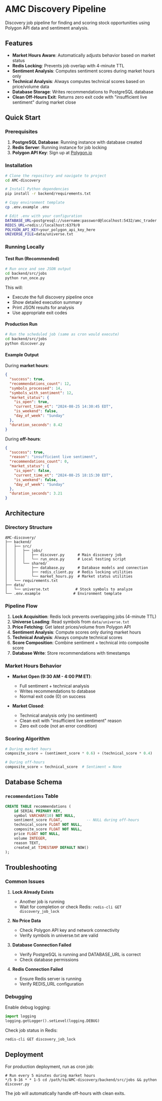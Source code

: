 # AMC Discovery Pipeline

Discovery job pipeline for finding and scoring stock opportunities using Polygon API data and sentiment analysis.

## Features

- **Market Hours Aware**: Automatically adjusts behavior based on market status
- **Redis Locking**: Prevents job overlap with 4-minute TTL
- **Sentiment Analysis**: Computes sentiment scores during market hours only
- **Technical Analysis**: Always computes technical scores based on price/volume data
- **Database Storage**: Writes recommendations to PostgreSQL database
- **Clean Off-Hours Exit**: Returns zero exit code with "insufficient live sentiment" during market close

## Quick Start

### Prerequisites

1. **PostgreSQL Database**: Running instance with database created
2. **Redis Server**: Running instance for job locking
3. **Polygon API Key**: Sign up at [Polygon.io](https://polygon.io)

### Installation

```bash
# Clone the repository and navigate to project
cd AMC-discovery

# Install Python dependencies
pip install -r backend/requirements.txt

# Copy environment template
cp .env.example .env

# Edit .env with your configuration
DATABASE_URL=postgresql://username:password@localhost:5432/amc_trader
REDIS_URL=redis://localhost:6379/0
POLYGON_API_KEY=your_polygon_api_key_here
UNIVERSE_FILE=data/universe.txt
```

### Running Locally

#### Test Run (Recommended)
```bash
# Run once and see JSON output
cd backend/src/jobs
python run_once.py
```

This will:
- Execute the full discovery pipeline once
- Show detailed execution summary
- Print JSON results for analysis
- Use appropriate exit codes

#### Production Run
```bash
# Run the scheduled job (same as cron would execute)
cd backend/src/jobs  
python discover.py
```

#### Example Output

During **market hours**:
```json
{
  "success": true,
  "recommendations_count": 12,
  "symbols_processed": 14,
  "symbols_with_sentiment": 12,
  "market_status": {
    "is_open": true,
    "current_time_et": "2024-08-25 14:30:45 EDT",
    "is_weekend": false,
    "day_of_week": "Sunday"
  },
  "duration_seconds": 8.42
}
```

During **off-hours**:
```json
{
  "success": true,
  "reason": "insufficient live sentiment", 
  "recommendations_count": 0,
  "market_status": {
    "is_open": false,
    "current_time_et": "2024-08-25 18:15:30 EDT",
    "is_weekend": false,
    "day_of_week": "Sunday"
  },
  "duration_seconds": 3.21
}
```

## Architecture

### Directory Structure
```
AMC-discovery/
├── backend/
│   ├── src/
│   │   ├── jobs/
│   │   │   ├── discover.py      # Main discovery job
│   │   │   └── run_once.py      # Local testing script
│   │   └── shared/
│   │       ├── database.py      # Database models and connection
│   │       ├── redis_client.py  # Redis locking utilities
│   │       └── market_hours.py  # Market status utilities
│   └── requirements.txt
├── data/
│   └── universe.txt            # Stock symbols to analyze
└── .env.example               # Environment template
```

### Pipeline Flow

1. **Lock Acquisition**: Redis lock prevents overlapping jobs (4-minute TTL)
2. **Universe Loading**: Read symbols from `data/universe.txt`
3. **Price Fetching**: Get latest prices/volume from Polygon API
4. **Sentiment Analysis**: Compute scores only during market hours
5. **Technical Analysis**: Always compute technical scores
6. **Score Composition**: Combine sentiment + technical into composite score
7. **Database Write**: Store recommendations with timestamps

### Market Hours Behavior

- **Market Open (9:30 AM - 4:00 PM ET)**:
  - Full sentiment + technical analysis
  - Writes recommendations to database
  - Normal exit code (0) on success

- **Market Closed**:
  - Technical analysis only (no sentiment)
  - Clean exit with "insufficient live sentiment" reason
  - Zero exit code (not an error condition)

### Scoring Algorithm

```python
# During market hours
composite_score = (sentiment_score * 0.6) + (technical_score * 0.4)

# During off-hours  
composite_score = technical_score  # Sentiment = None
```

## Database Schema

### `recommendations` Table
```sql
CREATE TABLE recommendations (
    id SERIAL PRIMARY KEY,
    symbol VARCHAR(10) NOT NULL,
    sentiment_score FLOAT,           -- NULL during off-hours
    technical_score FLOAT NOT NULL,
    composite_score FLOAT NOT NULL,
    price FLOAT NOT NULL,
    volume INTEGER,
    reason TEXT,
    created_at TIMESTAMP DEFAULT NOW()
);
```

## Troubleshooting

### Common Issues

1. **Lock Already Exists**
   - Another job is running
   - Wait for completion or check Redis: `redis-cli GET discovery_job_lock`

2. **No Price Data**
   - Check Polygon API key and network connectivity
   - Verify symbols in universe.txt are valid

3. **Database Connection Failed**
   - Verify PostgreSQL is running and DATABASE_URL is correct
   - Check database permissions

4. **Redis Connection Failed**
   - Ensure Redis server is running
   - Verify REDIS_URL configuration

### Debugging

Enable debug logging:
```python
import logging
logging.getLogger().setLevel(logging.DEBUG)
```

Check job status in Redis:
```bash
redis-cli GET discovery_job_lock
```

## Deployment

For production deployment, run as cron job:

```cron
# Run every 5 minutes during market hours
*/5 9-16 * * 1-5 cd /path/to/AMC-discovery/backend/src/jobs && python discover.py
```

The job will automatically handle off-hours with clean exits.<!-- API redeploy trigger Mon Aug 25 18:20:26 PDT 2025 -->
<!-- Debug deploy trigger Mon Aug 25 18:40:00 PDT 2025 -->
<!-- Polygon v3 deploy trigger Mon Aug 25 18:57:23 PDT 2025 -->
<!-- Trades contract deploy trigger Mon Aug 25 19:55:39 PDT 2025 -->
